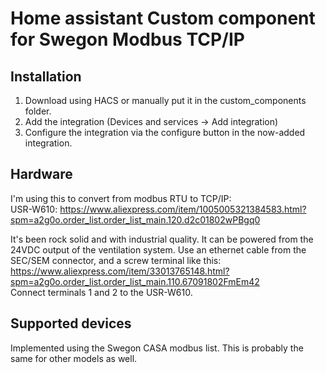 # Home assistant Custom component for Swegon Modbus TCP/IP

## Installation

1. Download using HACS or manually put it in the custom_components folder.
2. Add the integration (Devices and services -> Add integration)
3. Configure the integration via the configure button in the now-added integration.

## Hardware

I'm using this to convert from modbus RTU to TCP/IP:     
USR-W610: https://www.aliexpress.com/item/1005005321384583.html?spm=a2g0o.order_list.order_list_main.120.d2c01802wPBgq0

It's been rock solid and with industrial quality. 
It can be powered from the 24VDC output of the ventilation system.
Use an ethernet cable from the SEC/SEM connector, and a screw terminal like this:  
https://www.aliexpress.com/item/33013765148.html?spm=a2g0o.order_list.order_list_main.110.67091802FmEm42  
Connect terminals 1 and 2 to the USR-W610.

## Supported devices

Implemented using the Swegon CASA modbus list. This is probably the same for other models as well.
